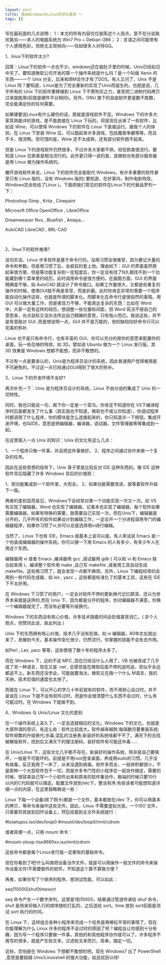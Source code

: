 ```yaml
---
layout: post
title: 浅谈Windows与Linux的文化差异 ～
tags: []
---
```

写在最前面的几点说明：
1：本文的所有内容仅仅是陈述个人观点，意不在分说孰优孰劣——本人的电脑系统为 Win7 Pro + Debian i386；
2：言语之间可能带有个人感情色彩，但绝无主观倾向——恰如很多人对待QQ。

1、linux下的软件太少?

回答：Linux下的软件一点也不少。windows还在娘肚子里的时候，Unix已经如日中天了。要知道微软公司开发的第一个操作系统是什么吗？是一个叫做 Xenix 的东西——一个 Unix 分支，后来和IBM合作才有了DOS。有人又问了，Unix 不是 Linux 阿？要知道，Linux是为了完全重新的实现了Unix而诞生的。也就是说，几乎所有的 Unix 下的软件要移植到 Linux 下不费吹灰之力，甚至把二进制代码拷贝过来就能用(前提是硬件平台相同)。另外，GNU 旗下的自由软件更是数不胜数，完全能满足你的任何需要。

如果硬要说Linux有什么硬伤的话，那就是游戏软件不足。Windows 下的许多大家耳熟能详的游戏，是不能直接在 Linux 下玩的，但是现在出来了一些软件，比如说 Wine，可以使得 Windows 下的软件在 Linux 下直接运行。据我个人的体验，在 Linux 下安装 Wine 后，可以跑起来许多游戏，包括魔兽争霸等等，而且不卡，很流畅。但可惜的是，Wine 还不太成熟，还有部分软件跑不起来。

但是 Linux 下的游戏软件仍然很多，不过许多大家都不熟，但在欧美很流行。要知道 Linux 在欧美是相当流行的。此外更只得一说的是，连微软也有部分服务器是用 Linux 做为操作系统的。

撇开游戏软件来说，Linux 下的软件完全能取代 Windows。有许多重要的软件甚至只有 Linux 版的，没有 Windows 版的( 要知道，在好莱坞，制作电影特效，Windows完全败给了Linux )。下面把我们常见的软件在Linux下的代替品罗列一下：




Photoshop
Gimp , Krita , Cinepaint



Microsoft Office
OpenOffice , LibreOffice 



Dreamweaver
Nvu , Bluefish , Amaya…



AutoCAD
LibreCAD , BRL-CAD



&nbsp;

2、linux下的软件难用?

说句实话，Linux 许多软件是基于命令行的，没用习惯会很难受，因为要记大量的命令和参数。但是用习惯了后，会疯狂的爱上他。理由如下：GUI 的界面虽然用起来很方便，但是等功能复杂到一定程度后，你一定会有找了N久都找不到一个功能藏到哪个菜单里的经历。此时调用命令是很方便的。在画图方面，GUI 的界面精确度不够，如 AutoCAD 就设计了命令接口。如果工作量很大，又都是些重复的操作的时候，使用GUI就不再是享受，而是折磨。此时你肯定非常的需要一个程序能自动化操作这些，也就是所谓的脚本化。而脚本化在命令行是很自然的事情。用 GUI 可以做大量工作，但是表现力不够，不能表达复杂的东西：比如在 Word 中，大家一定有这样的经历，想调整一些位置和间距，但 Word 死活不按自己的意思来，光点鼠标又没办法传达自己精确的意思，只有恼火而已。我说这些，并不是有意敌对 GUI ,而是想说明一点，GUI 并不是万能的，他的缺陷恰好命令行可以完美的弥补.

Linux 也不是只有命令行，也有丰富的 GUI，你可以充分的按你的意愿来配置你的桌面，玩一些花哨的特效，如 3D。譬如说 Ubuntu 做为一个 Linux 发行版，其 3D 效果是 Windows 想都不能想，而非不敢想的。

不过有一点是要承认的，Unix是为程序员设计的系统，因此普通用户觉得难用是不可避免的。不过这一点已经通过GUI得到了很大的弥补。

3、Linux 下的开发环境不友好?

再次补充一下：Unix 是为程序员设计的系统，Linux 不由分说的集成了 Unix 的一切特性。

同时，我也只能说一句，阁下你一定是一个菜鸟。你肯定不知道你在 VS下编译程序时后面都发生了什么事（其实我也不知道，微软也不或让你知道），你调试程序时都调用了什么程序，你的模块是怎么连接起来的，你只知道点一下按钮。集成开发环境，也叫IDE，意思是把编辑器，编译器，调试器，文件管理器等等集成到一起。

在这里插入一点 Unix 的知识：Unix 的文化有这么几点：

1、一个程序只做一件事，并且把这件事做好。
2、程序之间通过协作来做一个复杂的任务。

因此在这些思想的指导下，Unix 骨子里是比较反对 IDE 这种东西的。像 IDE 这种软件背后隐藏了许多 Windows 背后的价值观：

1、把功能集成到一个软件里，大而全。
2、如果功能需要改进，就等着软件升级下一版。

两者的差别显而易见，Windows下会经常对某一个功能实现一次又一次。如 VS 有实现了编辑器，Word 也实现了编辑器，记事本也实现了编辑器，每个软件如果需要编辑器，如果有特殊的需要，就需要自己实现一次。而在Unix下，编辑器是分开的，几乎所有的软件如果设计到编辑工作，一定会开一个分进程调用专门的编辑器程序，如果你习惯了vi,你可以总是选择用vi进行编辑。

当然了，Linux 下也有 IDE，Emacs 就基本上说可以是。有人笑话说 Emacs 是一个伪装成编辑器的操作系统。你可以搜一下用 Emacs 的人有多少，有多少牛人在用这个东西。

编辑器用 vi 或者 Emacs ,编译器用 gcc ,调试器用 gdb ( 可以和 vi 和 Emacs 联合起来用 )，编译整个软件用 make ,自己写 makefile ,或者用工具自动生成makefile。这些用习惯了，就会发现一点都不麻烦。另外，Linux 下编程经常的会用到一些代码生成器，如 lex , yacc ，这些都是标准化了的基本工具，这些在 IDE 下不太好用。

在 Windows 下习惯了的用户，一定会对软件不停的更新换代记忆颇深，还以为世界本来就是这样的,而在 Unix 下，因为都是分开的程序，你对编辑器不满意，你换一个编辑器就完了，而没有必要等升级换代。

Windows 下的东西没有核心价值，许多技术随着时间会贬值甚至消亡。( 非个人观点，但赞同此说，故此列出 )

Unix 下的东西拥有核心价值，技术几乎没有贬值，如 vi 编辑器，80年左右就出来了，发展到今天，基本操作变化很少，仍然流行，你掌握的技能不会失去作用。

如Perl , Lex, yacc 等等，这些使用了数十年的程序太多了。

而在 Windows 下，远的不说 MFC ,现在已经没什么人用了，VB 也被改成了几乎成了另一种语言，现在又是 .net , 总感觉是在微软后面不停的追阿追，但似乎永远都追不上。新东西还没学会，可能就要淘汰。微软又在搞一个什么 M语言，我的天纳，技术贬值的速度也太快了。

而我在 Linux 下，可以开心的学几十年前就有的软件，而不用担心会过时。并不是说在 Linux 下就不会有软件过时，而是你会很清楚什么东西不会过时，什么有可能过时。在 Windows 下就做不到。

4、Windows 与 Unix/Linux 文化的差别

在一个操作系统上呆久了，一定会造就相应的文化。Windows 下的文化，也就是大家所谓的常识，有这么些：软件比较庞大，软件越来越胖;每隔数月要重装系统;软件频繁的升级换代;杀毒;混乱的注册表;新装好的系统啥都干不了，满天下的去找破解版软件，找到后又满天下的搜注册码，装好软件有可能还中毒……

在 Unix/Linux 下，这些文化几乎都不存在。新装好的操作系统，除非是自己要搞坏，一般是不可能坏的。前提是不用root登录桌面，养成用sudo的习惯。几乎没有病毒，反正我用了一年了，从来没遇到病毒。软件多而全，一般体积都很小，不是那种一个大型软件包干一切，而是许多专门性的小程序在一起协作搞定，需要的时候，很容易自己写一个小软件出来和原来的软件集协作，极端的时候只要10行以内的C代码就可以搞定。配置文件放到/etc下，整洁有序;有些读者可能想知道详细一点的内容，在这里我略微说一些：

Linux 下每一个设备(除了网卡)都是一个文件，基本都放在/dev 下，你可以用基本的拷贝，等命令来操作这些文件。因此，Linux 不需要虚拟光驱。一个ISO 文件，只需要将其放到回环设备上，然后挂载到主文件系统就行：

#losetupxx.iso/dev/loop0
#mount/dev/loop0/mnt/cdrom

或者简便一点，只用 mount 命令：

#mount-oloop-tiso9660xx.iso/mnt/cdrom

这些命令都是每个Linux发行版一定都有的基础命令。

现在你看到了吧!什么叫做把设备当作文件，就是可以用操作一般文件的命令来操作设备文件!不需要额外的软件。不知道这个算不算做方便？

再者，如果你写了个排序的程序，想测试性能，可以如此：

seq110000|shuf|timesort

seq 命令产生一个数字序列，这里是1到10000，结果通过管道传递给 shuf 命令，shuf 是用来将输入行的顺序随机打乱的，之后送给 sort。time 放到 sort前面是测试 sort 执行的时间。

在 Linux 下，这样组合各种小程序来完成一个任务是再稀松平常的事情了，现在你能理解为什么 Linux 许多的程序不会过时的原因了吧？编程会让你感到十分有趣，因为写一个程序只要做一件事，其他的和其他程序协作就可以了。许多程序不用写的很多，就是产生些文本，过滤些文本而已，简单，搞定一切。

这些，恐怕是在 Windows 下想都不敢想的吧。现在 Windows7 出了 PowerShell ,意思是要超越 Unix/Linuxshell 的强大功能，姑且拭目以待!
